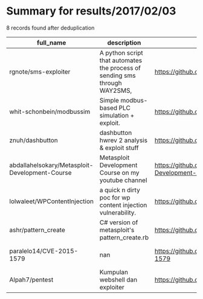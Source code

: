 
# Summary for results/2017/02/03
    
8 records found after deduplication

| full_name | description | html_url | matched_list | matched_count | pushed_at | size | stargazers_count | language | forks_count | vul_ids |
|------------------------------------------------|----------------------------------------------------------------------------|-------------------------------------------------------------------|----------------------------------|-----------------|---------------------------|--------|--------------------|------------|---------------|-------------------|
| rgnote/sms-exploiter | A python script that automates the process of sending sms through WAY2SMS, | https://github.com/rgnote/sms-exploiter | ['exploit'] | 1 | 2017-02-03 09:45:32+00:00 | 5 | 0 | Python | 0 | [] |
| whit-schonbein/modbussim | Simple modbus-based PLC simulation + exploit. | https://github.com/whit-schonbein/modbussim | ['exploit'] | 1 | 2017-02-03 16:22:57+00:00 | 50 | 2 | C | 4 | [] |
| znuh/dashbutton | dashbutton hwrev 2 analysis & exploit stuff | https://github.com/znuh/dashbutton | ['exploit'] | 1 | 2017-02-03 20:17:04+00:00 | 300 | 117 | C | 15 | [] |
| abdallahelsokary/Metasploit-Development-Course | Metasploit Development Course on my youtube channel | https://github.com/abdallahelsokary/Metasploit-Development-Course | ['metasploit module OR payload'] | 1 | 2017-02-03 08:01:58+00:00 | 3 | 4 | Ruby | 1 | [] |
| lolwaleet/WPContentInjection | a quick n dirty poc for wp content injection vulnerability. | https://github.com/lolwaleet/WPContentInjection | ['exploit', 'vulnerability poc'] | 2 | 2017-02-03 11:45:58+00:00 | 1 | 2 | JavaScript | 5 | [] |
| ashr/pattern_create | C# version of metasploit's pattern_create.rb | https://github.com/ashr/pattern_create | ['metasploit module OR payload'] | 1 | 2017-02-03 09:18:50+00:00 | 9 | 0 | C# | 2 | [] |
| paralelo14/CVE-2015-1579 | nan | https://github.com/paralelo14/CVE-2015-1579 | ['cve-2'] | 1 | 2017-02-03 15:46:06+00:00 | 2 | 4 | Python | 2 | ['CVE-2015-1579'] |
| Alpah7/pentest | Kumpulan webshell dan exploiter | https://github.com/Alpah7/pentest | ['exploit'] | 1 | 2017-02-03 03:16:29+00:00 | 456 | 0 | PHP | 12 | [] |
